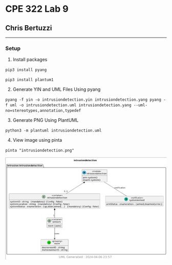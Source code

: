 # CPE 322 Lab 9

## Chris Bertuzzi

---

### Setup

1. Install packages

`pip3 install pyang`

`pip3 install plantum1`

2. Generate YIN and UML Files Using pyang


`pyang -f yin -o intrusiondetection.yin intrusiondetection.yang
pyang -f uml -o intrusiondetection.uml intrusiondetection.yang --uml-no=stereotypes,annotation,typedef`

3. Generate PNG Using PlantUML

`python3 -m plantuml intrusiondetection.uml`

4. View image using pinta

`pinta "intrusiondetection.png"`

![image](Images/Lab9/id.png)
